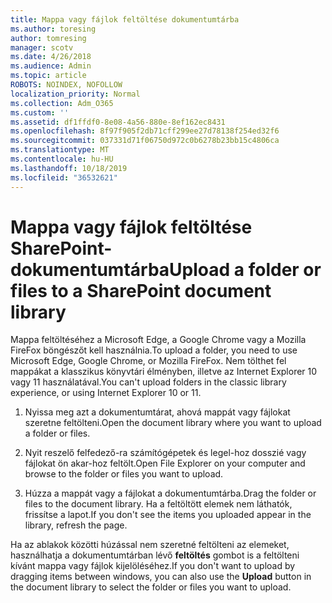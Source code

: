 ```yaml
---
title: Mappa vagy fájlok feltöltése dokumentumtárba
ms.author: toresing
author: tomresing
manager: scotv
ms.date: 4/26/2018
ms.audience: Admin
ms.topic: article
ROBOTS: NOINDEX, NOFOLLOW
localization_priority: Normal
ms.collection: Adm_O365
ms.custom: ''
ms.assetid: df1ffdf0-8e08-4a56-880e-8ef162ec8431
ms.openlocfilehash: 8f97f905f2db71cff299ee27d78138f254ed32f6
ms.sourcegitcommit: 037331d71f06750d972c0b6278b23bb15c4806ca
ms.translationtype: MT
ms.contentlocale: hu-HU
ms.lasthandoff: 10/18/2019
ms.locfileid: "36532621"
---
```

# <a name="upload-a-folder-or-files-to-a-sharepoint-document-library"></a><span data-ttu-id="16660-102">Mappa vagy fájlok feltöltése SharePoint-dokumentumtárba</span><span class="sxs-lookup"><span data-stu-id="16660-102">Upload a folder or files to a SharePoint document library</span></span>

<span data-ttu-id="16660-103">Mappa feltöltéséhez a Microsoft Edge, a Google Chrome vagy a Mozilla FireFox böngészőt kell használnia.</span><span class="sxs-lookup"><span data-stu-id="16660-103">To upload a folder, you need to use Microsoft Edge, Google Chrome, or Mozilla FireFox.</span></span> <span data-ttu-id="16660-104">Nem tölthet fel mappákat a klasszikus könyvtári élményben, illetve az Internet Explorer 10 vagy 11 használatával.</span><span class="sxs-lookup"><span data-stu-id="16660-104">You can't upload folders in the classic library experience, or using Internet Explorer 10 or 11.</span></span>
  
1. <span data-ttu-id="16660-105">Nyissa meg azt a dokumentumtárat, ahová mappát vagy fájlokat szeretne feltölteni.</span><span class="sxs-lookup"><span data-stu-id="16660-105">Open the document library where you want to upload a folder or files.</span></span>
    
2. <span data-ttu-id="16660-106">Nyit reszelő felfedező-ra számítógépetek és legel-hoz dosszié vagy fájlokat ön akar-hoz feltölt.</span><span class="sxs-lookup"><span data-stu-id="16660-106">Open File Explorer on your computer and browse to the folder or files you want to upload.</span></span>
    
3. <span data-ttu-id="16660-107">Húzza a mappát vagy a fájlokat a dokumentumtárba.</span><span class="sxs-lookup"><span data-stu-id="16660-107">Drag the folder or files to the document library.</span></span> <span data-ttu-id="16660-108">Ha a feltöltött elemek nem láthatók, frissítse a lapot.</span><span class="sxs-lookup"><span data-stu-id="16660-108">If you don't see the items you uploaded appear in the library, refresh the page.</span></span> 
    
<span data-ttu-id="16660-109">Ha az ablakok közötti húzással nem szeretné feltölteni az elemeket, használhatja a dokumentumtárban lévő **feltöltés** gombot is a feltölteni kívánt mappa vagy fájlok kijelöléséhez.</span><span class="sxs-lookup"><span data-stu-id="16660-109">If you don't want to upload by dragging items between windows, you can also use the **Upload** button in the document library to select the folder or files you want to upload.</span></span> 
  

